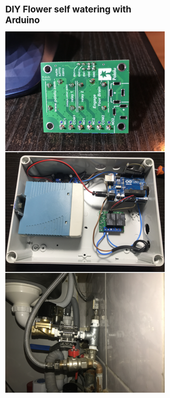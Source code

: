 # DIY Flower self watering with Arduino

<img src="IMG_4151.JPG" width=1000>

<img src="IMG_4154.JPG" width=1000>

<img src="IMG_3965.JPG" width=1000>
